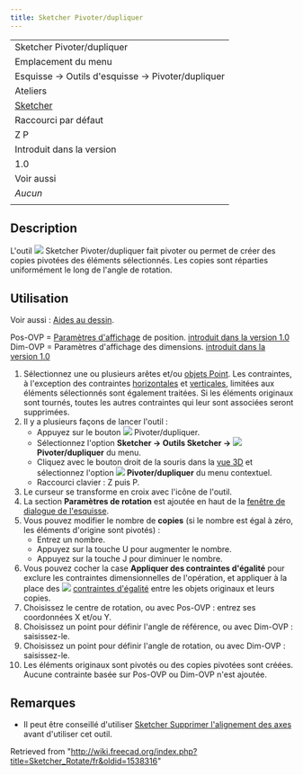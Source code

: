 ```yaml
---
title: Sketcher Pivoter/dupliquer
---
```

|  |
| --- |
| Sketcher Pivoter/dupliquer |
| Emplacement du menu |
| Esquisse → Outils d'esquisse → Pivoter/dupliquer |
| Ateliers |
| [Sketcher](/Sketcher_Workbench/fr "Sketcher Workbench/fr") |
| Raccourci par défaut |
| Z P |
| Introduit dans la version |
| 1.0 |
| Voir aussi |
| *Aucun* |
|  |

## Description

L'outil ![](/images/Sketcher_Rotate.svg) Sketcher Pivoter/dupliquer fait pivoter ou permet de créer des copies pivotées des éléments sélectionnés. Les copies sont réparties uniformément le long de l'angle de rotation.

## Utilisation

Voir aussi : [Aides au dessin](/Sketcher_Workbench/fr#Aides_au_dessin "Sketcher Workbench/fr").

Pos-OVP = [Paramètres d'affichage](/Sketcher_Preferences/fr#Général "Sketcher Preferences/fr") de position. [introduit dans la version 1.0](/Release_notes_1.0/fr "Release notes 1.0/fr")  
Dim-OVP = Paramètres d'affichage des dimensions. [introduit dans la version 1.0](/Release_notes_1.0/fr "Release notes 1.0/fr")

1. Sélectionnez une ou plusieurs arêtes et/ou [objets Point](/Sketcher_CreatePoint "Sketcher CreatePoint"). Les contraintes, à l'exception des contraintes [horizontales](/Sketcher_ConstrainHorizontal/fr "Sketcher ConstrainHorizontal/fr") et [verticales](/Sketcher_ConstrainVertical/fr "Sketcher ConstrainVertical/fr"), limitées aux éléments sélectionnés sont également traitées. Si les éléments originaux sont tournés, toutes les autres contraintes qui leur sont associées seront supprimées.
2. Il y a plusieurs façons de lancer l'outil :
   * Appuyez sur le bouton ![](/images/Sketcher_Rotate.svg) Pivoter/dupliquer.
   * Sélectionnez l'option **Sketcher → Outils Sketcher → ![](/images/Sketcher_Rotate.svg) Pivoter/dupliquer** du menu.
   * Cliquez avec le bouton droit de la souris dans la [vue 3D](/3D_view/fr "3D view/fr") et sélectionnez l'option **![](/images/Sketcher_Rotate.svg) Pivoter/dupliquer** du menu contextuel.
   * Raccourci clavier : Z puis P.
3. Le curseur se transforme en croix avec l'icône de l'outil.
4. La section **Paramètres de rotation** est ajoutée en haut de la [fenêtre de dialogue de l'esquisse](/Sketcher_Dialog/fr "Sketcher Dialog/fr").
5. Vous pouvez modifier le nombre de **copies** (si le nombre est égal à zéro, les éléments d'origine sont pivotés) :
   * Entrez un nombre.
   * Appuyez sur la touche U pour augmenter le nombre.
   * Appuyez sur la touche J pour diminuer le nombre.
6. Vous pouvez cocher la case **Appliquer des contraintes d'égalité** pour exclure les contraintes dimensionnelles de l'opération, et appliquer à la place des ![](/images/Sketcher_ConstrainEqual.svg) [contraintes d'égalité](/Sketcher_ConstrainEqual/fr "Sketcher ConstrainEqual/fr") entre les objets originaux et leurs copies.
7. Choisissez le centre de rotation, ou avec Pos-OVP : entrez ses coordonnées X et/ou Y.
8. Choisissez un point pour définir l'angle de référence, ou avec Dim-OVP : saisissez-le.
9. Choisissez un point pour définir l'angle de rotation, ou avec Dim-OVP : saisissez-le.
10. Les éléments originaux sont pivotés ou des copies pivotées sont créées. Aucune contrainte basée sur Pos-OVP ou Dim-OVP n'est ajoutée.

## Remarques

* Il peut être conseillé d'utiliser [Sketcher Supprimer l'alignement des axes](/Sketcher_RemoveAxesAlignment/fr "Sketcher RemoveAxesAlignment/fr") avant d'utiliser cet outil.

Retrieved from "<http://wiki.freecad.org/index.php?title=Sketcher_Rotate/fr&oldid=1538316>"